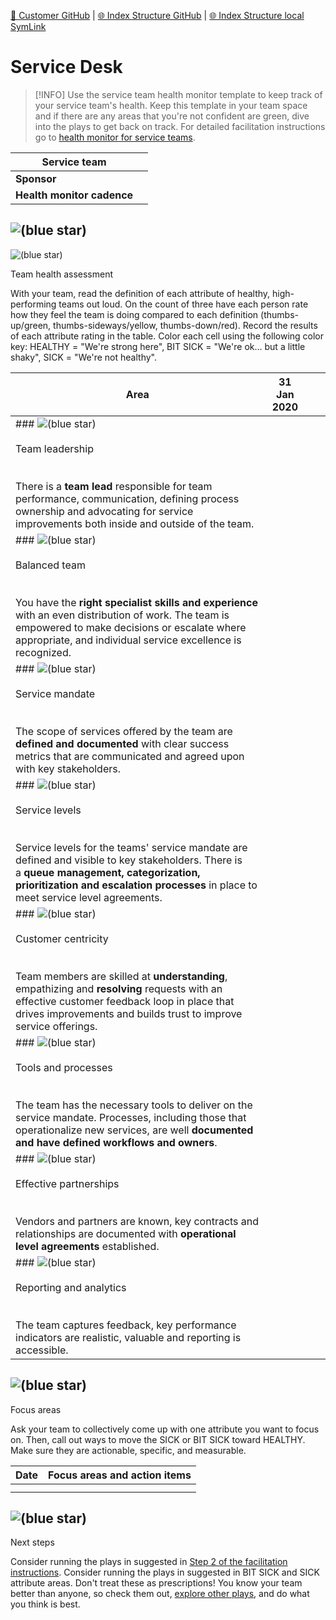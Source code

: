 [📁 Customer GitHub](/cerulean-circle-unlimited-2cu/customer.md) | [🌐 Index Structure GitHub](/cerulean-circle-unlimited-2cu/customer/service-desk.md) | [🌐 Index Structure local SymLink](./service-desk.entry.md)

# Service Desk

> [!INFO]
> Use the service team health monitor template to keep track of your service team's health. Keep this template in your team space and if there are any areas that you're not confident are green, dive into the plays to get back on track. For detailed facilitation instructions go to [health monitor for service teams](https://www.atlassian.com/team-playbook/health-monitor/service-teams).

| **Service team** |     |
| --- | --- |
| **Sponsor** |     |
| **Health monitor cadence** |     |

## ![(blue star)](https://2cu.atlassian.net/wiki/s/1732347312/6452/9ec310e9ed617fde640b4372fb0e11f5501675fa/_/images/icons/emoticons/72/1f469-200d-2695-fe0f.png)

 ![(blue star)](https://2cu.atlassian.net/wiki/s/1732347312/6452/9ec310e9ed617fde640b4372fb0e11f5501675fa/_/images/icons/emoticons/72/1f468-200d-2695-fe0f.png)

 Team health assessment

With your team, read the definition of each attribute of healthy, high-performing teams out loud. On the count of three have each person rate how they feel the team is doing compared to each definition (thumbs-up/green, thumbs-sideways/yellow, thumbs-down/red). Record the results of each attribute rating in the table. Color each cell using the following color key: HEALTHY = "We're strong here", BIT SICK = "We're ok... but a little shaky", SICK = "We're not healthy".

| **Area** | 31 Jan 2020 |     |     |
| --- | --- | --- | --- |
| ### ![(blue star)](https://2cu.atlassian.net/wiki/s/1732347312/6452/9ec310e9ed617fde640b4372fb0e11f5501675fa/_/images/icons/emoticons/72/1f44c.png)<br><br> Team leadership<br><br>  <br>There is a **team lead** responsible for team performance, communication, defining process ownership and advocating for service improvements both inside and outside of the team. |     |     |     |
| ### ![(blue star)](https://2cu.atlassian.net/wiki/s/1732347312/6452/9ec310e9ed617fde640b4372fb0e11f5501675fa/_/images/icons/emoticons/72/2696.png)<br><br> Balanced team<br><br>  <br>You have the **right specialist skills and experience** with an even distribution of work. The team is empowered to make decisions or escalate where appropriate, and individual service excellence is recognized. |     |     |     |
| ### ![(blue star)](https://2cu.atlassian.net/wiki/s/1732347312/6452/9ec310e9ed617fde640b4372fb0e11f5501675fa/_/images/icons/emoticons/72/1f4ca.png)<br><br> Service mandate<br><br>  <br>The scope of services offered by the team are **defined and documented** with clear success metrics that are communicated and agreed upon with key stakeholders. |     |     |     |
| ### ![(blue star)](https://2cu.atlassian.net/wiki/s/1732347312/6452/9ec310e9ed617fde640b4372fb0e11f5501675fa/_/images/icons/emoticons/72/1f39b.png)<br><br> Service levels<br><br>  <br>Service levels for the teams' service mandate are defined and visible to key stakeholders. There is a **queue management, categorization, prioritization and escalation processes** in place to meet service level agreements. |     |     |     |
| ### ![(blue star)](https://2cu.atlassian.net/wiki/s/1732347312/6452/9ec310e9ed617fde640b4372fb0e11f5501675fa/_/images/icons/emoticons/72/1f970.png)<br><br> Customer centricity<br><br>  <br>Team members are skilled at **understanding**, empathizing and **resolving** requests with an effective customer feedback loop in place that drives improvements and builds trust to improve service offerings. |     |     |     |
| ### ![(blue star)](https://2cu.atlassian.net/wiki/s/1732347312/6452/9ec310e9ed617fde640b4372fb0e11f5501675fa/_/images/icons/emoticons/72/1f9f0.png)<br><br> Tools and processes<br><br>  <br>The team has the necessary tools to deliver on the service mandate. Processes, including those that operationalize new services, are well **documented and have defined workflows and owners**. |     |     |     |
| ### ![(blue star)](https://2cu.atlassian.net/wiki/s/1732347312/6452/9ec310e9ed617fde640b4372fb0e11f5501675fa/_/images/icons/emoticons/72/1f91d.png)<br><br> Effective partnerships<br><br>  <br>Vendors and partners are known, key contracts and relationships are documented with **operational level agreements** established. |     |     |     |
| ### ![(blue star)](https://2cu.atlassian.net/wiki/s/1732347312/6452/9ec310e9ed617fde640b4372fb0e11f5501675fa/_/images/icons/emoticons/72/1f4e2.png)<br><br> Reporting and analytics<br><br>  <br>The team captures feedback, key performance indicators are realistic, valuable and reporting is accessible. |     |     |     |

## ![(blue star)](https://2cu.atlassian.net/wiki/s/1732347312/6452/9ec310e9ed617fde640b4372fb0e11f5501675fa/_/images/icons/emoticons/72/1f3af.png)

 Focus areas

Ask your team to collectively come up with one attribute you want to focus on. Then, call out ways to move the SICK or BIT SICK toward HEALTHY. Make sure they are actionable, specific, and measurable.

| **Date** | **Focus areas and action items** |
| --- | --- |
|     |     |
|     |     |

## ![(blue star)](https://2cu.atlassian.net/wiki/s/1732347312/6452/9ec310e9ed617fde640b4372fb0e11f5501675fa/_/images/icons/emoticons/72/1f339.png)

 Next steps

Consider running the plays in suggested in [Step 2 of the facilitation instructions](https://www.atlassian.com/team-playbook/health-monitor/service-teams). Consider running the plays in suggested in BIT SICK and SICK attribute areas. Don't treat these as prescriptions! You know your team better than anyone, so check them out, [explore other plays](https://www.atlassian.com/team-playbook/plays.html), and do what you think is best.
